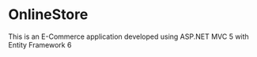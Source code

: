 # OnlineStore
This is an E-Commerce application developed using ASP.NET MVC 5 with Entity Framework 6
